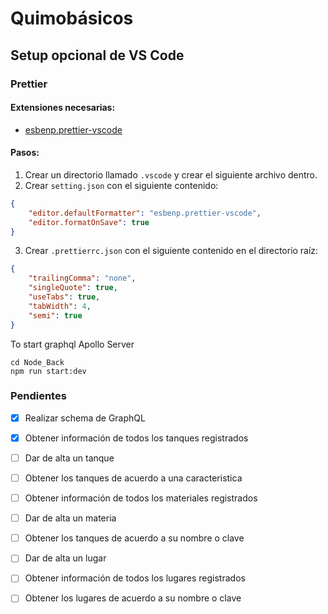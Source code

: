 # Quimobásicos

## Setup opcional de VS Code

### Prettier

#### Extensiones necesarias:

-   [esbenp.prettier-vscode](https://marketplace.visualstudio.com/items?itemName=esbenp.prettier-vscode)

#### Pasos:

1. Crear un directorio llamado `.vscode` y crear el siguiente archivo dentro.
2. Crear `setting.json` con el siguiente contenido:

```json
{
	"editor.defaultFormatter": "esbenp.prettier-vscode",
	"editor.formatOnSave": true
}
```

3. Crear `.prettierrc.json` con el siguiente contenido en el directorio raíz:

```json
{
	"trailingComma": "none",
	"singleQuote": true,
	"useTabs": true,
	"tabWidth": 4,
	"semi": true
}
```

To start graphql Apollo Server 
```
cd Node_Back 
npm run start:dev
```


### Pendientes 

- [x] Realizar schema de GraphQL
- [x] Obtener información de todos los tanques registrados
- [ ] Dar de alta un tanque
- [ ] Obtener los tanques de acuerdo a una caracteristica
- [ ] Obtener información de todos los materiales registrados
- [ ] Dar de alta un materia
- [ ] Obtener los tanques de acuerdo a su nombre o clave
- [ ] Dar de alta un lugar
- [ ] Obtener información de todos los lugares registrados
- [ ] Obtener los lugares de acuerdo a su nombre o clave

